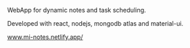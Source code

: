 WebApp for dynamic notes and task scheduling.

Developed with react, nodejs, mongodb atlas and material-ui.

www.mi-notes.netlify.app/
